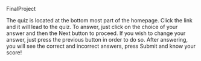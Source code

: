  FinalProject
 
 The quiz is located at the bottom most part of the homepage. Click the link and it will lead to the quiz. To answer, just click on the choice of your answer and then the Next button to proceed. If you wish to change your answer, just press the previous button in order to do so. After answering, you will see the correct and incorrect answers, press Submit and know your score!
